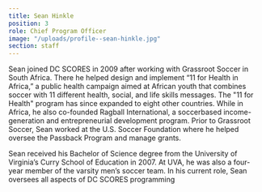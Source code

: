 ```yaml
---
title: Sean Hinkle
position: 3
role: Chief Program Officer
image: "/uploads/profile--sean-hinkle.jpg"
section: staff
---
```


Sean joined DC SCORES in 2009 after working with Grassroot Soccer in South Africa. There he helped design and implement “11 for Health in Africa,” a public health campaign aimed at African youth that combines soccer with 11 different health, social, and life skills messages. The "11 for Health" program has since expanded to eight other countries. While in Africa, he also co-founded Ragball International, a soccerbased income-generation and entrepreneurial development program. Prior to Grassroot Soccer, Sean worked at the U.S. Soccer Foundation where he helped oversee the Passback Program and manage grants.

Sean received his Bachelor of Science degree from the University of Virginia’s Curry School of Education in 2007. At UVA, he was also a four-year member of the varsity men’s soccer team. In his current role, Sean oversees all aspects of DC SCORES programming